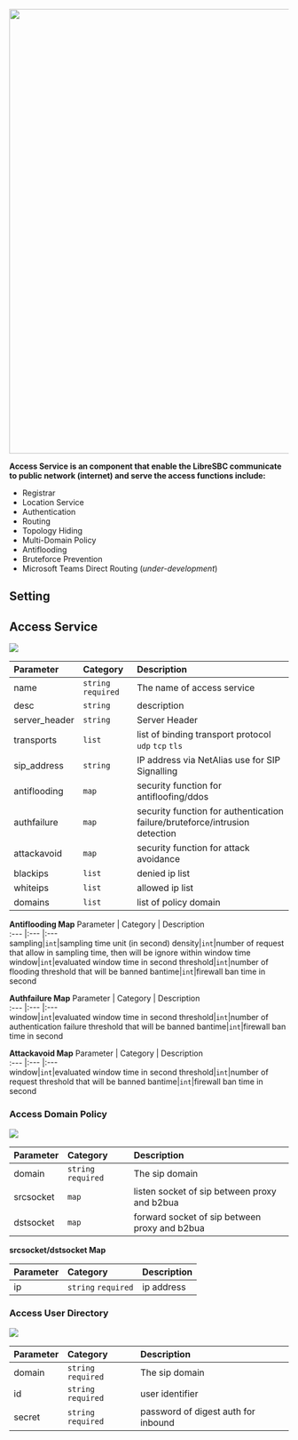 <p align="center"> <img width="800" src="https://user-images.githubusercontent.com/58973699/126865893-fe63be54-da33-4be4-9906-a6ecb0ed8fc2.png"></p>

**Access Service is an component that enable the LibreSBC communicate to public network (internet) and serve the access functions include:**
* Registrar
* Location Service
* Authentication
* Routing
* Topology Hiding
* Multi-Domain Policy
* Antiflooding
* Bruteforce Prevention
* Microsoft Teams Direct Routing (*under-development*)

## Setting

## Access Service
<img src="https://img.shields.io/badge/API-/libreapi/access/service-BLUE?style=for-the-badge&logo=Safari">
 
Parameter  | Category           | Description                     
:---       |:---                |:---                             
name       |`string` `required` | The name of access service
desc       |`string`| description
server_header|`string`|Server Header
transports|`list`|list of binding transport protocol `udp` `tcp` `tls`
sip_address|`string`|IP address via NetAlias use for SIP Signalling
antiflooding|`map`| security function for antifloofing/ddos
authfailure|`map`| security function for authentication failure/bruteforce/intrusion detection
attackavoid|`map`| security function for attack avoidance
blackips|`list`|denied ip list
whiteips|`list`|allowed ip list
domains|`list`|list of policy domain

**Antiflooding Map**
Parameter  | Category           | Description                     
:---       |:---                |:---            
sampling|`int`|sampling time unit (in second)
density|`int`|number of request that allow in sampling time, then will be ignore within window time
window|`int`|evaluated window time in second
threshold|`int`|number of flooding threshold that will be banned
bantime|`int`|firewall ban time in second

**Authfailure Map**
Parameter  | Category           | Description                     
:---       |:---                |:---            
window|`int`|evaluated window time in second
threshold|`int`|number of authentication failure threshold that will be banned
bantime|`int`|firewall ban time in second

**Attackavoid Map**
Parameter  | Category           | Description                     
:---       |:---                |:---            
window|`int`|evaluated window time in second
threshold|`int`|number of request threshold that will be banned
bantime|`int`|firewall ban time in second


### Access Domain Policy
<img src="https://img.shields.io/badge/API-/libreapi/access/domainpolicy-BLUE?style=for-the-badge&logo=Safari">

Parameter  | Category           | Description                     
:---       |:---                |:---                             
domain     |`string` `required` | The sip domain
srcsocket  |`map`| listen socket of sip between proxy and b2bua
dstsocket  |`map`| forward socket of sip between proxy and b2bua

**srcsocket/dstsocket Map**

Parameter  | Category           | Description                     
:---       |:---                |:---                             
ip     |`string` `required` | ip address

### Access User Directory
<img src="https://img.shields.io/badge/API-/libreapi/access/directory/user-BLUE?style=for-the-badge&logo=Safari">

Parameter  | Category           | Description                     
:---       |:---                |:---                             
domain     |`string` `required` | The sip domain
id  |`string` `required`| user identifier
secret  |`string` `required`| password of digest auth for inbound